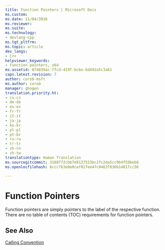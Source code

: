 ```yaml
---
title: Function Pointers | Microsoft Docs
ms.custom: 
ms.date: 11/04/2016
ms.reviewer: 
ms.suite: 
ms.technology:
- devlang-cpp
ms.tgt_pltfrm: 
ms.topic: article
dev_langs:
- C++
helpviewer_keywords:
- function pointers, x64
ms.assetid: 874839ac-ffcd-419f-bcbe-6d492a5c3a61
caps.latest.revision: 7
author: corob-msft
ms.author: corob
manager: ghogen
translation.priority.ht:
- cs-cz
- de-de
- es-es
- fr-fr
- it-it
- ja-jp
- ko-kr
- pl-pl
- pt-br
- ru-ru
- tr-tr
- zh-cn
- zh-tw
translationtype: Human Translation
ms.sourcegitcommit: 3168772cbb7e8127523bc2fc2da5cc9b4f59beb8
ms.openlocfilehash: 6ccc7b3e0e0caf01fee47c0463f836b1481fcc56

---
```

# Function Pointers
Function pointers are simply pointers to the label of the respective function. There are no table of contents (TOC) requirements for function pointers.  
  
## See Also  
 [Calling Convention](../build/calling-convention.md)


<!--HONumber=Jan17_HO1-->


